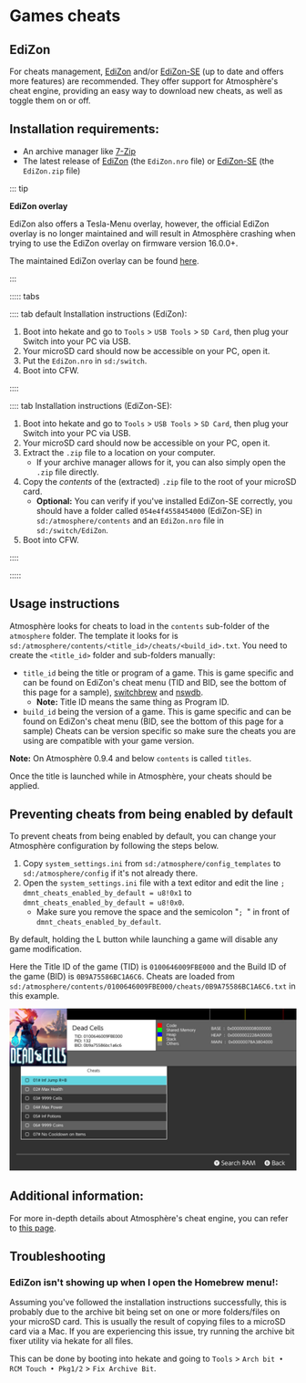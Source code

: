 # Games cheats

## EdiZon

For cheats management, [EdiZon](https://github.com/WerWolv/EdiZon) and/or [EdiZon-SE](https://github.com/tomvita/EdiZon-SE) (up to date and offers more features) are recommended. They offer support for Atmosphère's cheat engine, providing an easy way to download new cheats, as well as toggle them on or off.

## Installation requirements:
- An archive manager like [7-Zip](https://www.7-zip.org/)
- The latest release of [EdiZon](https://github.com/WerWolv/EdiZon/releases) (the `EdiZon.nro` file) or [EdiZon-SE](https://github.com/tomvita/EdiZon-SE/releases) (the `EdiZon.zip` file)

::: tip

**EdiZon overlay**

EdiZon also offers a Tesla-Menu overlay, however, the official EdiZon overlay is no longer maintained and will result in Atmosphère crashing when trying to use the EdiZon overlay on firmware version 16.0.0+.

The maintained EdiZon overlay can be found [here](https://github.com/proferabg/EdiZon-Overlay/releases).

:::

::::: tabs

:::: tab default Installation instructions (EdiZon):

1. Boot into hekate and go to `Tools` > `USB Tools` > `SD Card`, then plug your Switch into your PC via USB.
1. Your microSD card should now be accessible on your PC, open it.
1. Put the `EdiZon.nro` in `sd:/switch`.
1. Boot into CFW.

::::

:::: tab Installation instructions (EdiZon-SE):

1. Boot into hekate and go to `Tools` > `USB Tools` > `SD Card`, then plug your Switch into your PC via USB.
1. Your microSD card should now be accessible on your PC, open it.
1. Extract the `.zip` file to a location on your computer.
    - If your archive manager allows for it, you can also simply open the `.zip` file directly.
1. Copy the *contents* of the (extracted) `.zip` file to the root of your microSD card.
    - **Optional:** You can verify if you've installed EdiZon-SE correctly, you should have a folder called `054e4f4558454000` (EdiZon-SE) in `sd:/atmosphere/contents` and an `EdiZon.nro` file in `sd:/switch/EdiZon`.
1. Boot into CFW.

::::

:::::

## Usage instructions

Atmosphère looks for cheats to load in the `contents` sub-folder of the `atmosphere` folder. The template it looks for is `sd:/atmosphere/contents/<title_id>/cheats/<build_id>.txt`.
You need to create the `<title_id>` folder and sub-folders manually:

- `title_id` being the title or program of a game. This is game specific and can be found on EdiZon's cheat menu (TID and BID, see the bottom of this page for a sample), [switchbrew](https://switchbrew.org/wiki/Title_list/Games) and [nswdb](https://nswdb.com/).
    - **Note:** Title ID means the same thing as Program ID.
- `build_id` being the version of a game. This is game specific and can be found on EdiZon's cheat menu (BID, see the bottom of this page for a sample) Cheats can be version specific so make sure the cheats you are using are compatible with your game version.

**Note:** On Atmosphère 0.9.4 and below `contents` is called `titles`.

Once the title is launched while in Atmosphère, your cheats should be applied.

## Preventing cheats from being enabled by default

To prevent cheats from being enabled by default, you can change your Atmosphère configuration by following the steps below.

1. Copy `system_settings.ini` from `sd:/atmosphere/config_templates` to `sd:/atmosphere/config` if it's not already there.
1. Open the `system_settings.ini` file with a text editor and edit the line `; dmnt_cheats_enabled_by_default = u8!0x1` to `dmnt_cheats_enabled_by_default = u8!0x0`.
    - Make sure you remove the space and the semicolon "`; `" in front of `dmnt_cheats_enabled_by_default`.

By default, holding the L button while launching a game will disable any game modification.

Here the Title ID of the game (TID) is `0100646009FBE000` and the Build ID of the game (BID) is `0B9A75586BC1A6C6`. Cheats are loaded from `sd:/atmosphere/contents/0100646009FBE000/cheats/0B9A75586BC1A6C6.txt` in this example.

![ExampleGameCheat](../extras/img/game_cheating.jpg)

## Additional information:

For more in-depth details about Atmosphère's cheat engine, you can refer to [this page](https://github.com/Atmosphere-NX/Atmosphere/blob/master/docs/features/cheats.md).

## Troubleshooting

### EdiZon isn't showing up when I open the Homebrew menu!:

Assuming you've followed the installation instructions successfully, this is probably due to the archive bit being set on one or more folders/files on your microSD card. This is usually the result of copying files to a microSD card via a Mac. If you are experiencing this issue, try running the archive bit fixer utility via hekate for all files.

This can be done by booting into hekate and going to `Tools` > `Arch bit • RCM Touch • Pkg1/2` > `Fix Archive Bit`.
